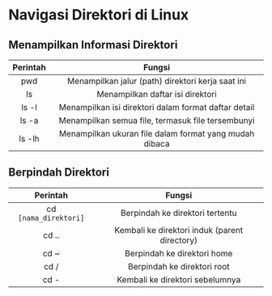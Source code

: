 # Navigasi Direktori di Linux

## Menampilkan Informasi Direktori

| Perintah	| Fungsi |
|:--:|:--:|
| pwd	| Menampilkan jalur (path) direktori kerja saat ini |
| ls	| Menampilkan daftar isi direktori |
| ls -l	| Menampilkan isi direktori dalam format daftar detail |
| ls -a	| Menampilkan semua file, termasuk file tersembunyi |
| ls -lh | Menampilkan ukuran file dalam format yang mudah dibaca |

## Berpindah Direktori

| Perintah	| Fungsi |
|:--:|:--:|
| cd `[nama_direktori]`	| Berpindah ke direktori tertentu | 
| cd ..	| Kembali ke direktori induk (parent directory) |
| cd ~	| Berpindah ke direktori home |
| cd /	| Berpindah ke direktori root |
| cd -	| Kembali ke direktori sebelumnya |
